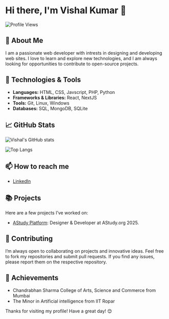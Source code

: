 # Hi there, I'm Vishal Kumar 👋

![Profile Views](https://komarev.com/ghpvc/?username=vishal-kumar-07&color=blue)

## 🚀 About Me

I am a passionate web developer with intrests in designing and developing web sites. I love to learn and explore new technologies, and I am always looking for opportunities to contribute to open-source projects.

## 🔧 Technologies & Tools

- **Languages:** HTML, CSS, Javscript, PHP, Python
- **Frameworks & Libraries:** React, NextJS
- **Tools:** Git, Linux, Windows
- **Databases:** SQL, MongoDB, SQLite

## 📈 GitHub Stats

![Vishal's GitHub stats](https://github-readme-stats.vercel.app/api?username=vishal-kumar-07&show_icons=true&theme=radical)

![Top Langs](https://github-readme-stats.vercel.app/api/top-langs/?username=vishal-kumar-07&layout=compact&theme=radical)

## 📫 How to reach me

- [LinkedIn](https://www.linkedin.com/in/vishal-kumar-s0011?utm_source=share&utm_campaign=share_via&utm_content=profile&utm_medium=android_app)

## 📚 Projects

Here are a few projects I’ve worked on:

- [AStudy Platform](https://astudy.org): Designer & Developer at AStudy.org 2025.


## 🤝 Contributing

I’m always open to collaborating on projects and innovative ideas. Feel free to fork my repositories and submit pull requests. If you find any issues, please report them on the respective repository.

## 🏅 Achievements

- Chandrabhan Sharma College of Arts, Science and Commerce from Mumbai
- The Minor in Artificial intelligence from IIT Ropar

Thanks for visiting my profile! Have a great day! 😊
